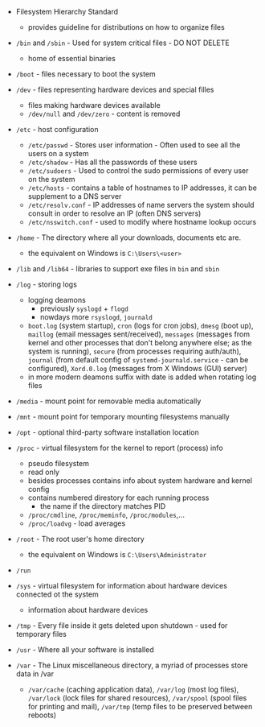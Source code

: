 - Filesystem Hierarchy Standard
	- provides guideline for distributions on how to organize files

- `/bin` and `/sbin` - Used for system critical files - DO NOT DELETE
	- home of essential binaries

- `/boot` - files necessary to boot the system

- `/dev` - files representing hardware devices and special filles
	- files making hardware devices available 
	- `/dev/null` and `/dev/zero` - content is removed

- `/etc`  - host configuration
	- `/etc/passwd` - Stores user information - Often used to see all the users on a system
	- `/etc/shadow` - Has all the passwords of these users	
	- `/etc/sudoers` - Used to control the sudo permissions of every user on the system   
	- `/etc/hosts` - contains a table of hostnames to IP addresses, it can be supplement to a DNS server
	- `/etc/resolv.conf` - IP addresses of name servers the system should consult in order to resolve an IP (often DNS servers)
	- `/etc/nsswitch.conf` - used to modify where hostname lookup occurs

- `/home` - The directory where all your downloads, documents etc are. 
	- the equivalent on Windows is `C:\Users\<user>`

- `/lib` and `/lib64` - libraries to support exe files in `bin` and `sbin`

- `/log` - storing logs
	- logging deamons
		- previously `syslogd` + `flogd`
		- nowdays more `rsyslogd`, `journald`
	- `boot.log` (system startup), `cron` (logs for cron jobs), `dmesg` (boot up), `maillog` (email messages sent/received), `messages` (messages from kernel and other processes that don't belong anywhere else; as the system is running), `secure` (from processes requiring auth/auth), `journal` (from default config of `systemd-journald.service` - can be configured), `Xord.0.log` (messages from X Windows (GUI) server)
	- in more modern deamons suffix with date is added when rotating log files

- `/media` - mount point for removable media automatically

- `/mnt` - mount point for temporary mounting filesystems manually

- `/opt` - optional third-party software installation location

- `/proc` - virtual filesystem for the kernel to report (process) info
	- pseudo filesystem
	- read only
	- besides processes contains info about system hardware and kernel config
	- contains numbered direstory for each running process
		- the name if the directory matches PID
	- `/proc/cmdline`, `/proc/meminfo`, `/proc/modules`,...
	- `/proc/loadvg` - load averages 

- `/root` - The root user's home directory 
	- the equivalent on Windows is `C:\Users\Administrator`

- `/run`

- `/sys` - virtual filesystem for information about hardware devices connected ot the system
	- information about hardware devices

- `/tmp` - Every file inside it gets deleted upon shutdown - used for temporary files

- `/usr` - Where all your software is installed 

- `/var` - The Linux miscellaneous directory, a myriad of processes store data in /var
	- `/var/cache` (caching application data), `/var/log` (most log files), `/var/lock` (lock files for shared resources), `/var/spool` (spool files for printing and mail), `/var/tmp` (temp files to be preserved between reboots)
